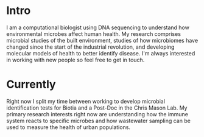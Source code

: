 
# Intro

I am a computational biologist using DNA sequencing to understand how environmental microbes affect human health. My research comprises microbial studies of the built environment, studies of how microbiomes have changed since the start of the industrial revolution, and developing molecular models of health to better identify disease. I'm always interested in working with new people so feel free to get in touch.


# Currently

Right now I split my time between working to develop microbial identification tests for Biotia and a Post-Doc in the Chris Mason Lab. My primary research interests right now are understanding how the immune system reacts to specific microbes and how wastewater sampling can be used to measure the health of urban populations.


